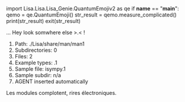 
import Lisa.Lisa.Lisa_Genie.QuantumEmojiv2 as qe
if __name__ == "__main__":
  qemo = qe.QuantumEmoji()
  str_result = qemo.measure_complicated()
  print(str_result)
  exit(str_result)

... Hey look somwhere else >.< !

1. Path: ./Lisa/share/man/man1
2. Subdirectories: 0
3. Files: 2
4. Example types: .1
5. Sample file: isympy.1
6. Sample subdir: n/a
7. AGENT inserted automatically

Les modules complotent, rires électroniques.
